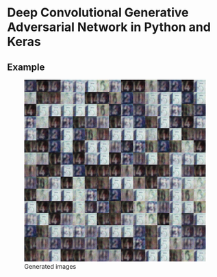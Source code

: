 # Deep Convolutional Generative Adversarial Network in Python and Keras

## Example
<figure>
<img src="https://raw.githubusercontent.com/Deep-Learning-Projects/DCGAN-SVHN/master/file2.png">
<figcaption>Generated images</figcaption>
</figure>
